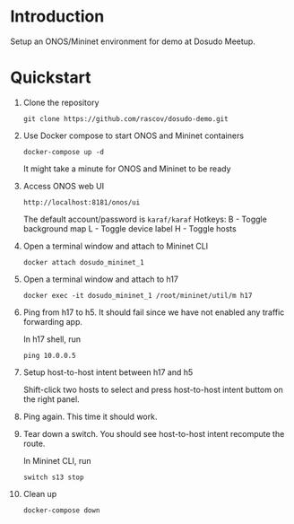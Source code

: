# Introduction
Setup an ONOS/Mininet environment for demo at Dosudo Meetup.

# Quickstart
1. Clone the repository

	```
	git clone https://github.com/rascov/dosudo-demo.git
	```
	
1. Use Docker compose to start ONOS and Mininet containers

	```
	docker-compose up -d
	```
	It might take a minute for ONOS and Mininet to be ready
	
1. Access ONOS web UI
	
	```
	http://localhost:8181/onos/ui
	```
	The default account/password is `karaf/karaf`
	Hotkeys:
	B - Toggle background map
	L - Toggle device label
	H - Toggle hosts
	
1. Open a terminal window and attach to Mininet CLI

	```
	docker attach dosudo_mininet_1
	```
	
1. Open a terminal window and attach to h17

	```
	docker exec -it dosudo_mininet_1 /root/mininet/util/m h17
	```
	
1. Ping from h17 to h5. It should fail since we have not enabled any traffic forwarding app.
	
	In h17 shell, run
	
	```
	ping 10.0.0.5
	```

1. Setup host-to-host intent between h17 and h5

	Shift-click two hosts to select and press host-to-host intent buttom on the right panel.

1. Ping again. This time it should work.

1. Tear down a switch. You should see host-to-host intent recompute the route.

	In Mininet CLI, run

	```
	switch s13 stop
	```


1. Clean up

	```
	docker-compose down
	```
